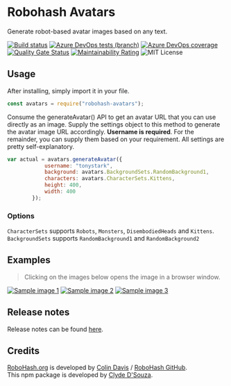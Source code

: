# Robohash Avatars
Generate robot-based avatar images based on any text.  
    
[![Build status](https://clydedsouza.visualstudio.com/RoboHash%20Avatars%20npm/_apis/build/status/RoboHash%20Avatars%20Master)](https://clydedsouza.visualstudio.com/RoboHash%20Avatars%20npm/_build/latest?definitionId=27) 
[![Azure DevOps tests (branch)](https://img.shields.io/azure-devops/tests/clydedsouza/RoboHash%20Avatars%20npm/27/master.svg)](https://clydedsouza.visualstudio.com/RoboHash%20Avatars%20npm/_build/latest?definitionId=27) 
[![Azure DevOps coverage](https://img.shields.io/azure-devops/coverage/clydedsouza/RoboHash%20Avatars%20npm/27.svg)](https://clydedsouza.visualstudio.com/RoboHash%20Avatars%20npm/_build/latest?definitionId=27) 
[![Quality Gate Status](https://sonarcloud.io/api/project_badges/measure?project=ClydeDz_robohash-avatars-npm&metric=alert_status)](https://sonarcloud.io/dashboard?id=ClydeDz_robohash-avatars-npm) 
[![Maintainability Rating](https://sonarcloud.io/api/project_badges/measure?project=ClydeDz_robohash-avatars-npm&metric=sqale_rating)](https://sonarcloud.io/dashboard?id=ClydeDz_robohash-avatars-npm) 
![MIT License](https://img.shields.io/static/v1.svg?label=📜%20License&message=MIT&color=informational)   


## Usage  
After installing, simply import it in your file.

```javascript
const avatars = require("robohash-avatars");
```
Consume the generateAvatar() API to get an avatar URL that you can use directly as an image. Supply the settings object to this method to generate the avatar image URL accordingly. **Username is required**. For the remainder, you can supply them based on your requirement. All settings are pretty self-explanatory.

```javascript
var actual = avatars.generateAvatar({   
            username: "tonystark", 
            background: avatars.BackgroundSets.RandomBackground1,
            characters: avatars.CharacterSets.Kittens,
            height: 400,
            width: 400
        }); 
```

### Options 
`CharacterSets` supports `Robots`, `Monsters`, `DisembodiedHeads` and `Kittens`. `BackgroundSets` supports `RandomBackground1` and `RandomBackground2`

## Examples 
> Clicking on the images below opens the image in a browser window.  

[![Sample image 1](https://robohash.org/RobohashAvatarNPM?bgset=bg1&size=200x200)](https://robohash.org/RobohashAvatarNPM?bgset=bg1&size=200x200) [![Sample image 2](https://robohash.org/tonystark?bgset=bg2&set=set2&size=200x200)](https://robohash.org/tonystark?bgset=bg2&set=set2&size=200x200) 
[![Sample image 3](https://robohash.org/peterparker?bgset=bg1&set=set4&size=200x200)](https://robohash.org/peterparker?bgset=bg1&set=set4&size=200x200) 
   
## Release notes 
Release notes can be found [here](https://github.com/ClydeDz/robohash-avatars-npm/releases).   
   
## Credits  
[RoboHash.org](http://robohash.org) is developed by [Colin Davis](https://github.com/e1ven) / [RoboHash GitHub](https://github.com/e1ven/Robohash).   
This npm package is developed by [Clyde D'Souza](https://clydedsouza.net). 
   


